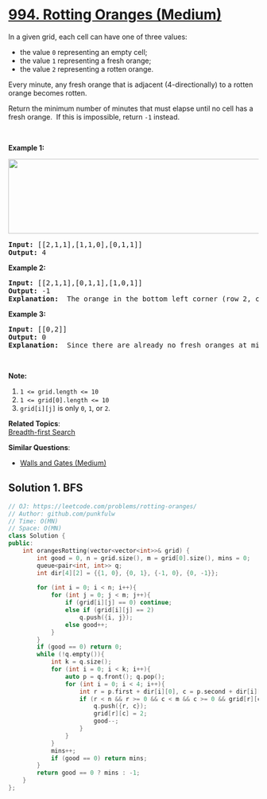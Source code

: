 # [994. Rotting Oranges (Medium)](https://leetcode.com/problems/rotting-oranges/)

<p>In a given grid, each cell can have one of three&nbsp;values:</p>

<ul>
	<li>the value <code>0</code> representing an empty cell;</li>
	<li>the value <code>1</code> representing a fresh orange;</li>
	<li>the value <code>2</code> representing a rotten orange.</li>
</ul>

<p>Every minute, any fresh orange that is adjacent (4-directionally) to a rotten orange becomes rotten.</p>

<p>Return the minimum number of minutes that must elapse until no cell has a fresh orange.&nbsp; If this is impossible, return <code>-1</code> instead.</p>

<p>&nbsp;</p>

<div>
<p><strong>Example 1:</strong></p>

<p><strong><img alt="" src="https://assets.leetcode.com/uploads/2019/02/16/oranges.png" style="width: 712px; height: 150px;"></strong></p>

<pre><strong>Input: </strong><span id="example-input-1-1">[[2,1,1],[1,1,0],[0,1,1]]</span>
<strong>Output: </strong><span id="example-output-1">4</span>
</pre>

<div>
<p><strong>Example 2:</strong></p>

<pre><strong>Input: </strong><span id="example-input-2-1">[[2,1,1],[0,1,1],[1,0,1]]</span>
<strong>Output: </strong><span id="example-output-2">-1</span>
<strong>Explanation: </strong> The orange in the bottom left corner (row 2, column 0) is never rotten, because rotting only happens 4-directionally.
</pre>

<div>
<p><strong>Example 3:</strong></p>

<pre><strong>Input: </strong><span id="example-input-3-1">[[0,2]]</span>
<strong>Output: </strong><span id="example-output-3">0</span>
<strong>Explanation: </strong> Since there are already no fresh oranges at minute 0, the answer is just 0.
</pre>

<p>&nbsp;</p>

<p><strong>Note:</strong></p>

<ol>
	<li><code>1 &lt;= grid.length &lt;= 10</code></li>
	<li><code>1 &lt;= grid[0].length &lt;= 10</code></li>
	<li><code>grid[i][j]</code> is only <code>0</code>, <code>1</code>, or <code>2</code>.</li>
</ol>
</div>
</div>
</div>


**Related Topics**:  
[Breadth-first Search](https://leetcode.com/tag/breadth-first-search/)

**Similar Questions**:
* [Walls and Gates (Medium)](https://leetcode.com/problems/walls-and-gates/)

## Solution 1. BFS

```cpp
// OJ: https://leetcode.com/problems/rotting-oranges/
// Author: github.com/punkfulw
// Time: O(MN)
// Space: O(MN)
class Solution {
public:
    int orangesRotting(vector<vector<int>>& grid) {
        int good = 0, n = grid.size(), m = grid[0].size(), mins = 0;
        queue<pair<int, int>> q;
        int dir[4][2] = {{1, 0}, {0, 1}, {-1, 0}, {0, -1}};
        
        for (int i = 0; i < n; i++){
            for (int j = 0; j < m; j++){
                if (grid[i][j] == 0) continue;
                else if (grid[i][j] == 2) 
                    q.push({i, j});
                else good++;
            }
        }
        if (good == 0) return 0;
        while (!q.empty()){
            int k = q.size();
            for (int i = 0; i < k; i++){
                auto p = q.front(); q.pop();
                for (int i = 0; i < 4; i++){
                    int r = p.first + dir[i][0], c = p.second + dir[i][1];
                    if (r < n && r >= 0 && c < m && c >= 0 && grid[r][c] == 1){
                        q.push({r, c});
                        grid[r][c] = 2;
                        good--;
                    }
                }
            }
            mins++;
            if (good == 0) return mins;
        }
        return good == 0 ? mins : -1;
    }
};
```
